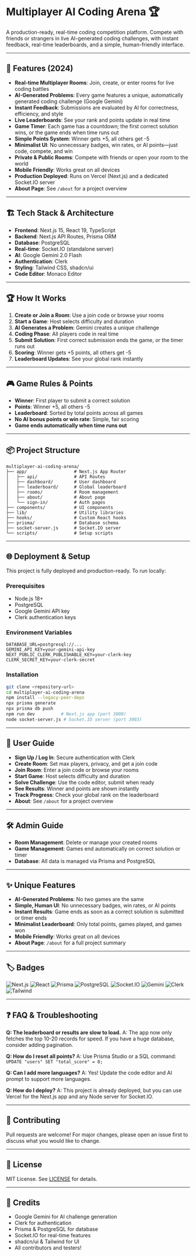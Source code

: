 # Multiplayer AI Coding Arena 🏆

A production-ready, real-time coding competition platform. Compete with friends or strangers in live AI-generated coding challenges, with instant feedback, real-time leaderboards, and a simple, human-friendly interface.

---

## 🚀 Features (2024)

- **Real-time Multiplayer Rooms**: Join, create, or enter rooms for live coding battles
- **AI-Generated Problems**: Every game features a unique, automatically generated coding challenge (Google Gemini)
- **Instant Feedback**: Submissions are evaluated by AI for correctness, efficiency, and style
- **Live Leaderboards**: See your rank and points update in real time
- **Game Timer**: Each game has a countdown; the first correct solution wins, or the game ends when time runs out
- **Simple Points System**: Winner gets +5, all others get -5
- **Minimalist UI**: No unnecessary badges, win rates, or AI points—just code, compete, and win
- **Private & Public Rooms**: Compete with friends or open your room to the world
- **Mobile Friendly**: Works great on all devices
- **Production Deployed**: Runs on Vercel (Next.js) and a dedicated Socket.IO server
- **About Page**: See `/about` for a project overview

---

## 🏗️ Tech Stack & Architecture

- **Frontend**: Next.js 15, React 19, TypeScript
- **Backend**: Next.js API Routes, Prisma ORM
- **Database**: PostgreSQL
- **Real-time**: Socket.IO (standalone server)
- **AI**: Google Gemini 2.0 Flash
- **Authentication**: Clerk
- **Styling**: Tailwind CSS, shadcn/ui
- **Code Editor**: Monaco Editor

---

## 🏆 How It Works

1. **Create or Join a Room**: Use a join code or browse your rooms
2. **Start a Game**: Host selects difficulty and duration
3. **AI Generates a Problem**: Gemini creates a unique challenge
4. **Coding Phase**: All players code in real time
5. **Submit Solution**: First correct submission ends the game, or the timer runs out
6. **Scoring**: Winner gets +5 points, all others get -5
7. **Leaderboard Updates**: See your global rank instantly

---

## 🎮 Game Rules & Points

- **Winner**: First player to submit a correct solution
- **Points**: Winner +5, all others -5
- **Leaderboard**: Sorted by total points across all games
- **No AI bonus points or win rate**: Simple, fair scoring
- **Game ends automatically when time runs out**

---

## 📦 Project Structure

```
multiplayer-ai-coding-arena/
├── app/                  # Next.js App Router
│   ├── api/              # API Routes
│   ├── dashboard/        # User dashboard
│   ├── leaderboard/      # Global leaderboard
│   ├── rooms/            # Room management
│   ├── about/            # About page
│   └── sign-in/          # Auth pages
├── components/           # UI components
├── lib/                  # Utility libraries
├── hooks/                # Custom React hooks
├── prisma/               # Database schema
├── socket-server.js      # Socket.IO server
└── scripts/              # Setup scripts
```

---

## 🌐 Deployment & Setup

This project is fully deployed and production-ready. To run locally:

### Prerequisites
- Node.js 18+
- PostgreSQL
- Google Gemini API key
- Clerk authentication keys

### Environment Variables
```
DATABASE_URL=postgresql://...
GEMINI_API_KEY=your-gemini-api-key
NEXT_PUBLIC_CLERK_PUBLISHABLE_KEY=your-clerk-key
CLERK_SECRET_KEY=your-clerk-secret
```

### Installation
```bash
git clone <repository-url>
cd multiplayer-ai-coding-arena
npm install --legacy-peer-deps
npx prisma generate
npx prisma db push
npm run dev          # Next.js app (port 3000)
node socket-server.js # Socket.IO server (port 3003)
```

---

## 👤 User Guide

- **Sign Up / Log In**: Secure authentication with Clerk
- **Create Room**: Set max players, privacy, and get a join code
- **Join Room**: Enter a join code or browse your rooms
- **Start Game**: Host selects difficulty and duration
- **Solve Challenge**: Use the code editor, submit when ready
- **See Results**: Winner and points are shown instantly
- **Track Progress**: Check your global rank on the leaderboard
- **About**: See `/about` for a project overview

---

## 🛠️ Admin Guide

- **Room Management**: Delete or manage your created rooms
- **Game Management**: Games end automatically on correct solution or timer
- **Database**: All data is managed via Prisma and PostgreSQL

---

## ✨ Unique Features

- **AI-Generated Problems**: No two games are the same
- **Simple, Human UI**: No unnecessary badges, win rates, or AI points
- **Instant Results**: Game ends as soon as a correct solution is submitted or timer ends
- **Minimalist Leaderboard**: Only total points, games played, and games won
- **Mobile Friendly**: Works great on all devices
- **About Page**: `/about` for a full project summary

---

## 🏷️ Badges

![Next.js](https://img.shields.io/badge/Next.js-15-blue)
![React](https://img.shields.io/badge/React-19-blue)
![Prisma](https://img.shields.io/badge/Prisma-ORM-green)
![PostgreSQL](https://img.shields.io/badge/PostgreSQL-DB-blue)
![Socket.IO](https://img.shields.io/badge/Socket.IO-RealTime-black)
![Gemini](https://img.shields.io/badge/Gemini-AI-yellow)
![Clerk](https://img.shields.io/badge/Clerk-Auth-orange)
![Tailwind](https://img.shields.io/badge/Tailwind-CSS-blue)

---

## ❓ FAQ & Troubleshooting

**Q: The leaderboard or results are slow to load.**
A: The app now only fetches the top 10-20 records for speed. If you have a huge database, consider adding pagination.

**Q: How do I reset all points?**
A: Use Prisma Studio or a SQL command: `UPDATE "users" SET "total_score" = 0;`

**Q: Can I add more languages?**
A: Yes! Update the code editor and AI prompt to support more languages.

**Q: How do I deploy?**
A: This project is already deployed, but you can use Vercel for the Next.js app and any Node server for Socket.IO.

---

## 🤝 Contributing

Pull requests are welcome! For major changes, please open an issue first to discuss what you would like to change.

---

## 📝 License

MIT License. See [LICENSE](LICENSE) for details.

---

## 🙏 Credits

- Google Gemini for AI challenge generation
- Clerk for authentication
- Prisma & PostgreSQL for database
- Socket.IO for real-time features
- shadcn/ui & Tailwind for UI
- All contributors and testers! 